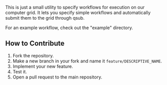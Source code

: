 This is just a small utility to specify workflows for execution on our
computer grid. It lets you specify simple workflows and automatically
submit them to the grid through qsub.

For an example workflow, check out the "example" directory.

How to Contribute
-----------------

  1. Fork the repository.
  2. Make a new branch in your fork and name it `feature/DESCRIPTIVE_NAME`.
  3. Implement your new feature.
  4. Test it.
  5. Open a pull request to the main repository.

